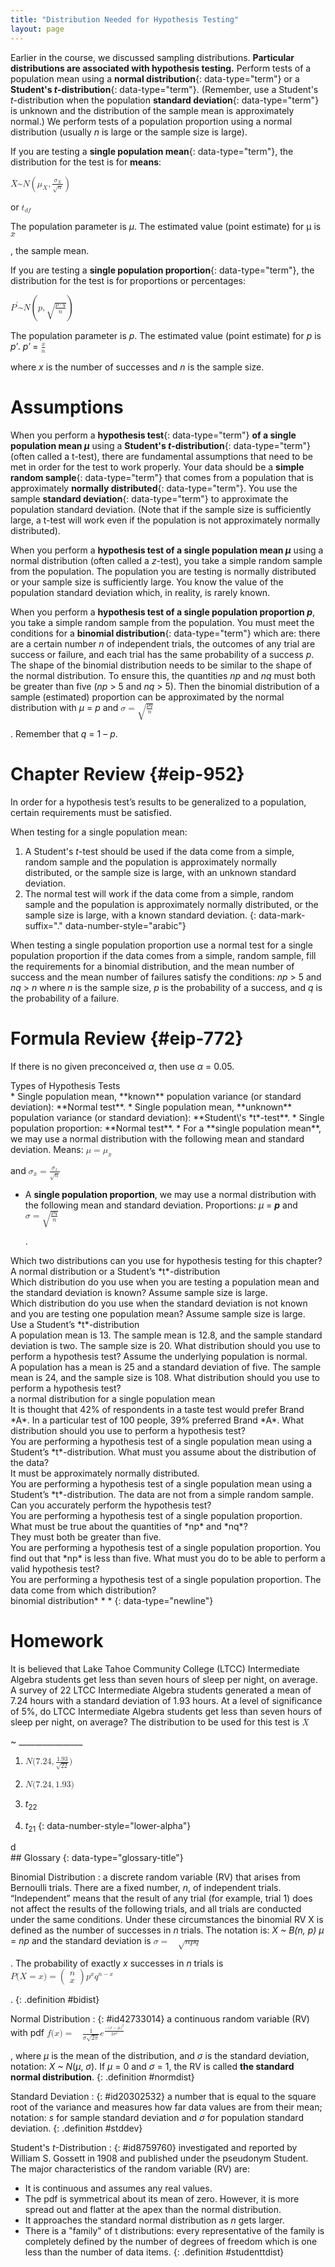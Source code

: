 ```yaml
---
title: "Distribution Needed for Hypothesis Testing"
layout: page
---
```



Earlier in the course, we discussed sampling distributions. **Particular distributions are associated with hypothesis testing.** Perform tests of a population mean using a **normal distribution**{: data-type="term"} or a **Student\'s *t*-distribution**{: data-type="term"}. (Remember, use a Student\'s *t*-distribution when the population **standard deviation**{: data-type="term"} is unknown and the distribution of the sample mean is approximately normal.) We perform tests of a population proportion using a normal distribution (usually *n* is large or the sample size is large).

If you are testing a **single population mean**{: data-type="term"}, the distribution for the test is for **means**\:

<math xmlns="http://www.w3.org/1998/Math/MathML"> <mrow> <mover accent="true"> <mi>X</mi> <mo>¯</mo> </mover> <mo>~</mo><mi>N</mi><mrow><mo>(</mo> <mrow> <msub> <mi>μ</mi> <mi>X</mi> </msub> <mo>,</mo><mfrac> <mrow> <msub> <mi>σ</mi> <mi>X</mi> </msub> </mrow> <mrow> <msqrt> <mi>n</mi> </msqrt> </mrow> </mfrac> </mrow> <mo>)</mo></mrow> </mrow> </math>

 or <math xmlns="http://www.w3.org/1998/Math/MathML"> <mrow> <msub> <mi>t</mi> <mrow> <mi>d</mi><mi>f</mi> </mrow> </msub> </mrow> </math>

The population parameter is *μ*. The estimated value (point estimate) for μ is <math xmlns="http://www.w3.org/1998/Math/MathML"> <mover accent="true"> <mi>x</mi> <mo>¯</mo> </mover> </math>

, the sample mean.

If you are testing a **single population proportion**{: data-type="term"}, the distribution for the test is for proportions or percentages:

<math xmlns="http://www.w3.org/1998/Math/MathML"> <mrow> <msup> <mi>P</mi> <mo>′</mo> </msup> <mo>~</mo><mi>N</mi><mrow><mo>(</mo> <mrow> <mi>p</mi><mo>,</mo><msqrt> <mrow> <mfrac> <mrow> <mi>p</mi><mo>⋅</mo><mi>q</mi> </mrow> <mi>n</mi> </mfrac> </mrow> </msqrt> </mrow> <mo>)</mo></mrow> </mrow> </math>

The population parameter is *p*. The estimated value (point estimate) for *p* is *p′*. *p′* = <math xmlns="http://www.w3.org/1998/Math/MathML"> <mrow> <mfrac> <mi>x</mi> <mi>n</mi> </mfrac> </mrow> </math>

 where *x* is the number of successes and *n* is the sample size.

# Assumptions

When you perform a **hypothesis test**{: data-type="term"} **of a single population mean *μ*** using a **Student\'s *t*-distribution**{: data-type="term"} (often called a t-test), there are fundamental assumptions that need to be met in order for the test to work properly. Your data should be a **simple random sample**{: data-type="term"} that comes from a population that is approximately **normally distributed**{: data-type="term"}. You use the sample **standard deviation**{: data-type="term"} to approximate the population standard deviation. (Note that if the sample size is sufficiently large, a t-test will work even if the population is not approximately normally distributed).

When you perform a **hypothesis test of a single population mean *μ*** using a normal distribution (often called a *z*-test), you take a simple random sample from the population. The population you are testing is normally distributed or your sample size is sufficiently large. You know the value of the population standard deviation which, in reality, is rarely known.

When you perform a **hypothesis test of a single population proportion *p***, you take a simple random sample from the population. You must meet the conditions for a **binomial distribution**{: data-type="term"} which are: there are a certain number *n* of independent trials, the outcomes of any trial are success or failure, and each trial has the same probability of a success *p*. The shape of the binomial distribution needs to be similar to the shape of the normal distribution. To ensure this, the quantities *np* and *nq* must both be greater than five (*np* &gt; 5 and *nq* &gt; 5). Then the binomial distribution of a sample (estimated) proportion can be approximated by the normal distribution with *μ* = *p* and <math xmlns="http://www.w3.org/1998/Math/MathML"> <mrow> <mi>σ</mi><mo>=</mo><msqrt> <mrow> <mfrac> <mrow> <mi>p</mi><mi>q</mi> </mrow> <mi>n</mi> </mfrac> </mrow> </msqrt> </mrow> </math>

. Remember that *q* = 1 – *p*.

# Chapter Review   {#eip-952}

In order for a hypothesis test’s results to be generalized to a population, certain requirements must be satisfied.

When testing for a single population mean:

1.  A Student\'s *t*-test should be used if the data come from a simple, random sample and the population is approximately normally distributed, or the sample size is large, with an unknown standard deviation.
2.  The normal test will work if the data come from a simple, random sample and the population is approximately normally distributed, or the sample size is large, with a known standard deviation.
{: data-mark-suffix="." data-number-style="arabic"}

When testing a single population proportion use a normal test for a single population proportion if the data comes from a simple, random sample, fill the requirements for a binomial distribution, and the mean number of success and the mean number of failures satisfy the conditions: *np* &gt; 5 and *nq* &gt; *n* where *n* is the sample size, *p* is the probability of a success, and *q* is the probability of a failure.

# Formula Review   {#eip-772}

If there is no given preconceived *α*, then use *α* = 0.05.

<div data-type="list" id="element-254" markdown="1">
<div data-type="title">
Types of Hypothesis Tests
</div>
* Single population mean, **known** population variance (or standard deviation): **Normal test**.
* Single population mean, **unknown** population variance (or standard deviation): **Student\'s *t*-test**.
* Single population proportion: **Normal test**.
* For a **single population mean**, we may use a normal distribution with the following mean and standard deviation. Means:
  <math xmlns="http://www.w3.org/1998/Math/MathML"> <mrow> <mi>μ</mi><mo>=</mo><msub> <mi>μ</mi> <mover accent="true"> <mi>x</mi> <mo>¯</mo> </mover> </msub> </mrow> </math>
  
  and
  <math xmlns="http://www.w3.org/1998/Math/MathML"> <mrow> <msub> <mi>σ</mi> <mover accent="true"> <mi>x</mi> <mo>¯</mo> </mover> </msub> <mo>=</mo><mfrac> <mrow> <msub> <mi>σ</mi> <mi>x</mi> </msub> </mrow> <mrow> <msqrt> <mi>n</mi> </msqrt> </mrow> </mfrac> </mrow> </math>

* A **single population proportion**, we may use a normal distribution with the following mean and standard deviation. Proportions: *µ* = ***p*** and
  <math xmlns="http://www.w3.org/1998/Math/MathML"> <mrow> <mi>σ</mi><mo>=</mo><msqrt> <mrow> <mfrac> <mrow> <mi>p</mi><mi>q</mi> </mrow> <mi>n</mi> </mfrac> </mrow> </msqrt> </mrow> </math>
  
  .

</div>

<section data-depth="1" id="eip-496" class="practice">
<div data-type="exercise" class="exercise" id="eip-176">
<div data-type="problem" class="problem" id="eip-548" markdown="1">
Which two distributions can you use for hypothesis testing for this chapter?

</div>
<div data-type="solution" class="solution" id="eip-482" markdown="1">
A normal distribution or a Student’s *t*-distribution

</div>
</div>
<div data-type="exercise" class="exercise" id="eip-492">
<div data-type="problem" class="problem" id="eip-819" markdown="1">
Which distribution do you use when you are testing a population mean and the standard deviation is known? Assume sample size is large.

</div>
</div>
<div data-type="exercise" class="exercise" id="eip-579">
<div data-type="problem" class="problem" id="eip-177" markdown="1">
Which distribution do you use when the standard deviation is not known and you are testing one population mean? Assume sample size is large.

</div>
<div data-type="solution" class="solution" id="eip-957" markdown="1">
Use a Student’s *t*-distribution

</div>
</div>
<div data-type="exercise" class="exercise" id="eip-692">
<div data-type="problem" class="problem" id="eip-962" markdown="1">
A population mean is 13. The sample mean is 12.8, and the sample standard deviation is two. The sample size is 20. What distribution should you use to perform a hypothesis test? Assume the underlying population is normal.

</div>
</div>
<div data-type="exercise" class="exercise" id="eip-917">
<div data-type="problem" class="problem" id="eip-265" markdown="1">
A population has a mean is 25 and a standard deviation of five. The sample mean is 24, and the sample size is 108. What distribution should you use to perform a hypothesis test?

</div>
<div data-type="solution" class="solution" id="eip-953" markdown="1">
a normal distribution for a single population mean

</div>
</div>
<div data-type="exercise" class="exercise" id="eip-138">
<div data-type="problem" class="problem" id="eip-208" markdown="1">
It is thought that 42% of respondents in a taste test would prefer Brand *A*. In a particular test of 100 people, 39% preferred Brand *A*. What distribution should you use to perform a hypothesis test?

</div>
</div>
<div data-type="exercise" class="exercise" id="eip-637">
<div data-type="problem" class="problem" id="eip-74" markdown="1">
You are performing a hypothesis test of a single population mean using a Student’s *t*-distribution. What must you assume about the distribution of the data?

</div>
<div data-type="solution" class="solution" id="eip-520" markdown="1">
It must be approximately normally distributed.

</div>
</div>
<div data-type="exercise" class="exercise" id="eip-315">
<div data-type="problem" class="problem" id="eip-505" markdown="1">
You are performing a hypothesis test of a single population mean using a Student’s *t*-distribution. The data are not from a simple random sample. Can you accurately perform the hypothesis test?

</div>
</div>
<div data-type="exercise" class="exercise" id="eip-254">
<div data-type="problem" class="problem" id="eip-543" markdown="1">
You are performing a hypothesis test of a single population proportion. What must be true about the quantities of *np* and *nq*?

</div>
<div data-type="solution" class="solution" id="eip-509" markdown="1">
They must both be greater than five.

</div>
</div>
<div data-type="exercise" class="exercise" id="eip-354">
<div data-type="problem" class="problem" id="eip-633" markdown="1">
You are performing a hypothesis test of a single population proportion. You find out that *np* is less than five. What must you do to be able to perform a valid hypothesis test?

</div>
</div>
<div data-type="exercise" class="exercise">
<div data-type="problem" class="problem" id="eip-577" markdown="1">
You are performing a hypothesis test of a single population proportion. The data come from which distribution?

</div>
<div data-type="solution" class="solution" id="eip-979" markdown="1">
binomial distribution* * *
{: data-type="newline"}

</div>
</div>
</section>

# Homework

<div data-type="exercise" class="exercise">
<div data-type="problem" class="problem" markdown="1">
It is believed that Lake Tahoe Community College (LTCC) Intermediate Algebra students get less than seven hours of sleep per night, on average. A survey of 22 LTCC Intermediate Algebra students generated a mean of 7.24 hours with a standard deviation of 1.93 hours. At a level of significance of 5%, do LTCC Intermediate Algebra students get less than seven hours of sleep per night, on average? The distribution to be used for this test is <math xmlns="http://www.w3.org/1998/Math/MathML"> <mover accent="true"> <mi>X</mi> <mo>¯</mo> </mover> </math>

 ~ \_\_\_\_\_\_\_\_\_\_\_\_\_\_\_\_

1.  <math xmlns="http://www.w3.org/1998/Math/MathML"> <mrow> <mi>N</mi><mo stretchy="false">(</mo><mn>7.24</mn><mo>,</mo><mfrac> <mrow> <mn>1.93</mn> </mrow> <mrow> <msqrt> <mrow> <mn>22</mn> </mrow> </msqrt> </mrow> </mfrac> <mo stretchy="false">)</mo> </mrow> </math>

2.  <math xmlns="http://www.w3.org/1998/Math/MathML"> <mrow> <mi>N</mi><mo stretchy="false">(</mo><mn>7.24</mn><mo>,</mo><mn>1.93</mn><mo stretchy="false">)</mo> </mrow> </math>

3.  *t*<sub>22</sub>
4.  *t*<sub>21</sub>
{: data-number-style="lower-alpha"}

</div>
<div data-type="solution" class="solution" markdown="1">
d

</div>
</div>

<div data-type="glossary" markdown="1">
## Glossary
{: data-type="glossary-title"}

Binomial Distribution
: a discrete random variable (RV) that arises from Bernoulli trials. There are a fixed number, *n*, of independent trials. “Independent” means that the result of any trial (for example, trial 1) does not affect the results of the following trials, and all trials are conducted under the same conditions. Under these circumstances the binomial RV Χ is defined as the number of successes in *n* trials. The notation is: *X ~ B(n, p)* *μ* = *np* and the standard deviation is
  <math xmlns="http://www.w3.org/1998/Math/MathML"> <mrow> <mi>σ</mi><mo>=</mo><mo> </mo><msqrt> <mrow> <mi>n</mi><mi>p</mi><mi>q</mi> </mrow> </msqrt> </mrow> </math>
  
  . The probability of exactly *x* successes in *n* trials is
  <math xmlns="http://www.w3.org/1998/Math/MathML"> <mrow> <mi>P</mi><mo stretchy="false">(</mo><mi>X</mi><mo>=</mo><mi>x</mi><mo stretchy="false">)</mo><mo>=</mo><mrow><mo>(</mo> <mrow> <mtable> <mtr> <mtd> <mi>n</mi> </mtd> </mtr> <mtr> <mtd> <mi>x</mi> </mtd> </mtr> </mtable> </mrow> <mo>)</mo></mrow><msup> <mi>p</mi> <mi>x</mi> </msup> <msup> <mi>q</mi> <mrow> <mi>n</mi><mo>−</mo><mi>x</mi> </mrow> </msup> </mrow> </math>
  
  .
{: .definition #bidist}

Normal Distribution
: {: #id42733014} a continuous random variable (RV) with pdf
  <math xmlns="http://www.w3.org/1998/Math/MathML"> <mrow> <mi>f</mi><mo stretchy="false">(</mo><mi>x</mi><mo stretchy="false">)</mo><mo>=</mo><mo> </mo><mfrac> <mn>1</mn> <mrow> <mi>σ</mi><msqrt> <mrow> <mn>2</mn><mi>π</mi> </mrow> </msqrt> </mrow> </mfrac> <msup> <mi>e</mi> <mrow> <mfrac> <mrow> <mo>−</mo><msup> <mrow> <mo stretchy="false">(</mo><mi>x</mi><mo>−</mo><mi>μ</mi><mo stretchy="false">)</mo> </mrow> <mn>2</mn> </msup> </mrow> <mrow> <mn>2</mn><msup> <mi>σ</mi> <mn>2</mn> </msup> </mrow> </mfrac> </mrow> </msup> </mrow> </math>
  
  , where *μ* is the mean of the distribution, and *σ* is the standard deviation, notation: *X ~ N*(*μ*, *σ*). If *μ* = 0 and *σ* = 1, the RV is called **the standard normal distribution**.
{: .definition #normdist}

Standard Deviation
: {: #id20302532} a number that is equal to the square root of the variance and measures how far data values are from their mean; notation: *s* for sample standard deviation and *σ* for population standard deviation.
{: .definition #stddev}

Student\'s *t*-Distribution
: {: #id8759760} investigated and reported by William S. Gossett in 1908 and published under the pseudonym Student. The major characteristics of the random variable (RV) are:
  * It is continuous and assumes any real values.
  * The pdf is symmetrical about its mean of zero. However, it is more spread out and flatter at the apex than the normal distribution.
  * It approaches the standard normal distribution as *n* gets larger.
  * There is a \"family\" of t distributions: every representative of the family is completely defined by the number of degrees of freedom which is one less than the number of data items.
{: .definition #studenttdist}

</div>

